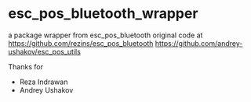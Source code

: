 # esc_pos_bluetooth_wrapper

a package wrapper from esc_pos_bluetooth 
original code at 
https://github.com/rezins/esc_pos_bluetooth
https://github.com/andrey-ushakov/esc_pos_utils

Thanks for 
- Reza Indrawan
- Andrey Ushakov